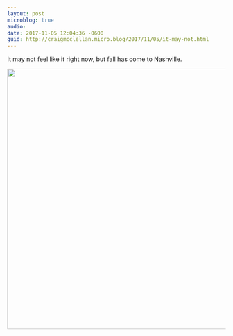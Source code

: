 ```yaml
---
layout: post
microblog: true
audio: 
date: 2017-11-05 12:04:36 -0600
guid: http://craigmcclellan.micro.blog/2017/11/05/it-may-not.html
---
```

It may not feel like it right now, but fall has come to Nashville.

<img src="http://craigmcclellan.com/uploads/2017/fb70d36f6a.jpg" width="600" height="600" />
